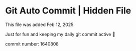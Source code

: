# Git Auto Commit | Hidden File

This file was added Feb 12, 2025

Just for fun and keeping my daily git commit active 🤪

commit number: 1640808
